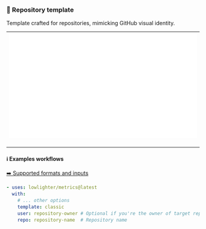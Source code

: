### 📘 Repository template

Template crafted for repositories, mimicking GitHub visual identity.

<table>
  <td align="center">
    <img src="https://github.com/lowlighter/lowlighter/blob/master/metrics.repository.svg">
    <img width="900" height="1" alt="">
  </td>
</table>

#### ℹ️ Examples workflows

[➡️ Supported formats and inputs](metadata.yml)

```yaml
- uses: lowlighter/metrics@latest
  with:
    # ... other options
    template: classic
    user: repository-owner # Optional if you're the owner of target repository and you're using your own personal token
    repo: repository-name  # Repository name
```

